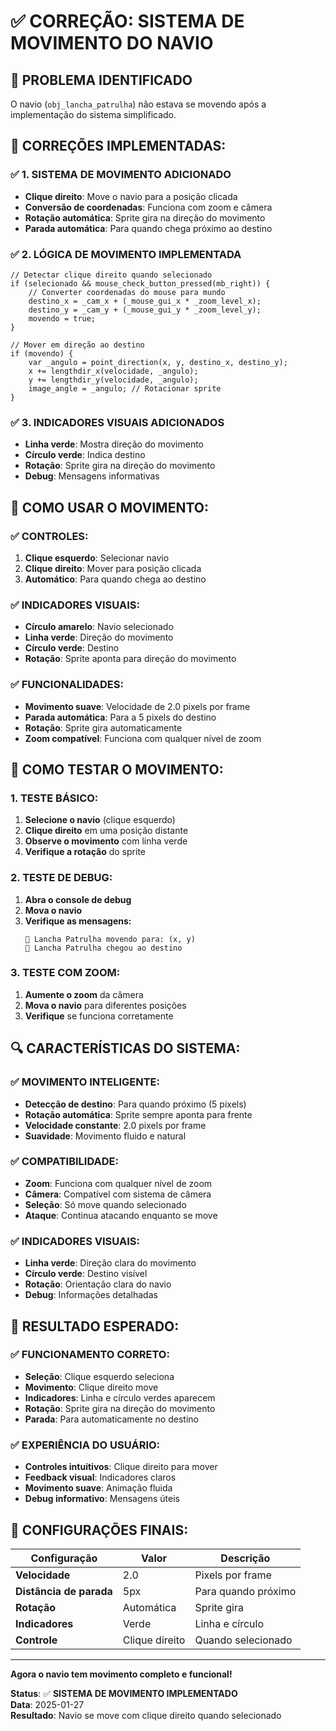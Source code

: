# ✅ CORREÇÃO: SISTEMA DE MOVIMENTO DO NAVIO

## 🚨 **PROBLEMA IDENTIFICADO**
O navio (`obj_lancha_patrulha`) não estava se movendo após a implementação do sistema simplificado.

## 🔧 **CORREÇÕES IMPLEMENTADAS:**

### ✅ **1. SISTEMA DE MOVIMENTO ADICIONADO**
- **Clique direito**: Move o navio para a posição clicada
- **Conversão de coordenadas**: Funciona com zoom e câmera
- **Rotação automática**: Sprite gira na direção do movimento
- **Parada automática**: Para quando chega próximo ao destino

### ✅ **2. LÓGICA DE MOVIMENTO IMPLEMENTADA**
```gml
// Detectar clique direito quando selecionado
if (selecionado && mouse_check_button_pressed(mb_right)) {
    // Converter coordenadas do mouse para mundo
    destino_x = _cam_x + (_mouse_gui_x * _zoom_level_x);
    destino_y = _cam_y + (_mouse_gui_y * _zoom_level_y);
    movendo = true;
}

// Mover em direção ao destino
if (movendo) {
    var _angulo = point_direction(x, y, destino_x, destino_y);
    x += lengthdir_x(velocidade, _angulo);
    y += lengthdir_y(velocidade, _angulo);
    image_angle = _angulo; // Rotacionar sprite
}
```

### ✅ **3. INDICADORES VISUAIS ADICIONADOS**
- **Linha verde**: Mostra direção do movimento
- **Círculo verde**: Indica destino
- **Rotação**: Sprite gira na direção do movimento
- **Debug**: Mensagens informativas

## 🎯 **COMO USAR O MOVIMENTO:**

### ✅ **CONTROLES:**
1. **Clique esquerdo**: Selecionar navio
2. **Clique direito**: Mover para posição clicada
3. **Automático**: Para quando chega ao destino

### ✅ **INDICADORES VISUAIS:**
- **Círculo amarelo**: Navio selecionado
- **Linha verde**: Direção do movimento
- **Círculo verde**: Destino
- **Rotação**: Sprite aponta para direção do movimento

### ✅ **FUNCIONALIDADES:**
- **Movimento suave**: Velocidade de 2.0 pixels por frame
- **Parada automática**: Para a 5 pixels do destino
- **Rotação**: Sprite gira automaticamente
- **Zoom compatível**: Funciona com qualquer nível de zoom

## 🧪 **COMO TESTAR O MOVIMENTO:**

### **1. TESTE BÁSICO:**
1. **Selecione o navio** (clique esquerdo)
2. **Clique direito** em uma posição distante
3. **Observe o movimento** com linha verde
4. **Verifique a rotação** do sprite

### **2. TESTE DE DEBUG:**
1. **Abra o console de debug**
2. **Mova o navio**
3. **Verifique as mensagens:**
   ```
   🚢 Lancha Patrulha movendo para: (x, y)
   🚢 Lancha Patrulha chegou ao destino
   ```

### **3. TESTE COM ZOOM:**
1. **Aumente o zoom** da câmera
2. **Mova o navio** para diferentes posições
3. **Verifique** se funciona corretamente

## 🔍 **CARACTERÍSTICAS DO SISTEMA:**

### ✅ **MOVIMENTO INTELIGENTE:**
- **Detecção de destino**: Para quando próximo (5 pixels)
- **Rotação automática**: Sprite sempre aponta para frente
- **Velocidade constante**: 2.0 pixels por frame
- **Suavidade**: Movimento fluido e natural

### ✅ **COMPATIBILIDADE:**
- **Zoom**: Funciona com qualquer nível de zoom
- **Câmera**: Compatível com sistema de câmera
- **Seleção**: Só move quando selecionado
- **Ataque**: Continua atacando enquanto se move

### ✅ **INDICADORES VISUAIS:**
- **Linha verde**: Direção clara do movimento
- **Círculo verde**: Destino visível
- **Rotação**: Orientação clara do navio
- **Debug**: Informações detalhadas

## 🚀 **RESULTADO ESPERADO:**

### ✅ **FUNCIONAMENTO CORRETO:**
- **Seleção**: Clique esquerdo seleciona
- **Movimento**: Clique direito move
- **Indicadores**: Linha e círculo verdes aparecem
- **Rotação**: Sprite gira na direção do movimento
- **Parada**: Para automaticamente no destino

### ✅ **EXPERIÊNCIA DO USUÁRIO:**
- **Controles intuitivos**: Clique direito para mover
- **Feedback visual**: Indicadores claros
- **Movimento suave**: Animação fluida
- **Debug informativo**: Mensagens úteis

## 🎯 **CONFIGURAÇÕES FINAIS:**

| Configuração | Valor | Descrição |
|--------------|-------|-----------|
| **Velocidade** | 2.0 | Pixels por frame |
| **Distância de parada** | 5px | Para quando próximo |
| **Rotação** | Automática | Sprite gira |
| **Indicadores** | Verde | Linha e círculo |
| **Controle** | Clique direito | Quando selecionado |

---

**Agora o navio tem movimento completo e funcional!**

**Status**: ✅ **SISTEMA DE MOVIMENTO IMPLEMENTADO**  
**Data**: 2025-01-27  
**Resultado**: Navio se move com clique direito quando selecionado

